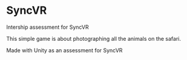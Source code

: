 # SyncVR
 Intership assessment for SyncVR
 
This simple game is about photographing all the animals on the safari. 

Made with Unity as an assessment for SyncVR
